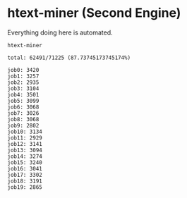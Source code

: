 # htext-miner (Second Engine)

Everything doing here is automated.

```
htext-miner

total: 62491/71225 (87.73745173745174%)

job0: 3420
job1: 3257
job2: 2935
job3: 3104
job4: 3501
job5: 3099
job6: 3068
job7: 3026
job8: 3068
job9: 2802
job10: 3134
job11: 2929
job12: 3141
job13: 3094
job14: 3274
job15: 3240
job16: 3041
job17: 3302
job18: 3191
job19: 2865
```